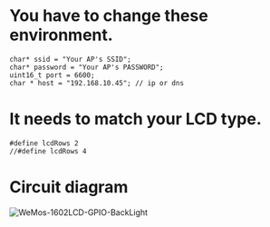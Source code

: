 # You have to change these environment.

```
char* ssid = "Your AP's SSID";
char* password = "Your AP's PASSWORD";
uint16_t port = 6600;
char * host = "192.168.10.45"; // ip or dns
```

# It needs to match your LCD type.

```
#define lcdRows 2
//#define lcdRows 4
```

# Circuit diagram

![WeMos-1602LCD-GPIO-BackLight](https://user-images.githubusercontent.com/6020549/68650069-70c5c100-0567-11ea-98e3-ef265aaa7f9a.jpg)
